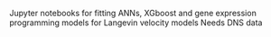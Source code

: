 Jupyter notebooks for fitting ANNs, XGboost and gene expression programming models for Langevin velocity models
Needs DNS data 
